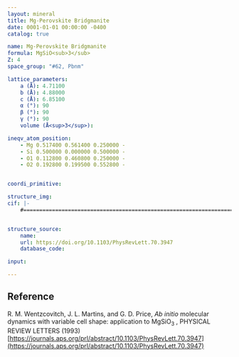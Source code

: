 ```yaml
---
layout: mineral
title: Mg-Perovskite Bridgmanite
date: 0001-01-01 00:00:00 -0400
catalog: true

name: Mg-Perovskite Bridgmanite
formula: MgSiO<sub>3</sub>
Z: 4
space_group: "#62, Pbnm"

lattice_parameters:
    a (Å): 4.71100
    b (Å): 4.88000
    c (Å): 6.85100
    α (°): 90
    β (°): 90
    γ (°): 90
    volume (Å<sup>3</sup>): 

ineqv_atom_position: 
    - Mg 0.517400 0.561400 0.250000 -
    - Si 0.500000 0.000000 0.500000 -
    - O1 0.112800 0.460800 0.250000 -
    - O2 0.192800 0.199500 0.552800 -


coordi_primitive: 

structure_img: 
cif: |-
    #======================================================================\n\n# CRYSTAL DATA\n\n#----------------------------------------------------------------------\n\ndata_VESTA_phase_1\n\n\n_chemical_name_common                  ''\n_cell_length_a                         4.71100\n_cell_length_b                         4.88000\n_cell_length_c                         6.85100\n_cell_angle_alpha                      90\n_cell_angle_beta                       90\n_cell_angle_gamma                      90\n_space_group_name_H-M_alt              'P b n m'\n_space_group_IT_number                 62\n\nloop_\n_space_group_symop_operation_xyz\n   'x, y, z'\n   '-x, -y, -z'\n   'x+1/2, -y+1/2, -z'\n   '-x+1/2, y+1/2, z'\n   '-x, -y, z+1/2'\n   'x, y, -z+1/2'\n   '-x+1/2, y+1/2, -z+1/2'\n   'x+1/2, -y+1/2, z+1/2'\n\nloop_\n   _atom_site_label\n   _atom_site_occupancy\n   _atom_site_fract_x\n   _atom_site_fract_y\n   _atom_site_fract_z\n   _atom_site_adp_type\n   _atom_site_B_iso_or_equiv\n   _atom_site_type_symbol\n   Mg         1.0     0.517400      0.561400      0.250000     Biso  0.457686 Mg\n   Si         1.0     0.500000      0.000000      0.500000     Biso  0.250030 Si\n   O1         1.0     0.112800      0.460800      0.250000     Biso  0.324249 O\n   O2         1.0     0.192800      0.199500      0.552800     Biso  0.344778 O\n\nloop_\n   _atom_site_aniso_label\n   _atom_site_aniso_U_11\n   _atom_site_aniso_U_22\n   _atom_site_aniso_U_33\n   _atom_site_aniso_U_12\n   _atom_site_aniso_U_13\n   _atom_site_aniso_U_23\n   Mg\t 0.00555  0.00565  0.00619  0.00052  0.00000  0.00000\n   Si\t 0.00342  0.00367  0.00241 -0.00005  0.00003 -0.00016\n   O1\t 0.00434  0.00581  0.00217  0.00013  0.00000  0.00000\n   O2\t 0.00430  0.00449  0.00431  0.00083  0.00048  0.00083\n


structure_source: 
    name:
    url: https://doi.org/10.1103/PhysRevLett.70.3947
    database_code: 

input:

---
```


## Reference
R. M. Wentzcovitch, J. L. Martins, and G. D. Price, <i>Ab initio</i> molecular dynamics with variable cell shape: application to MgSiO<sub>3</sub> , PHYSICAL REVIEW LETTERS (1993) [https://journals.aps.org/prl/abstract/10.1103/PhysRevLett.70.3947](https://journals.aps.org/prl/abstract/10.1103/PhysRevLett.70.3947)